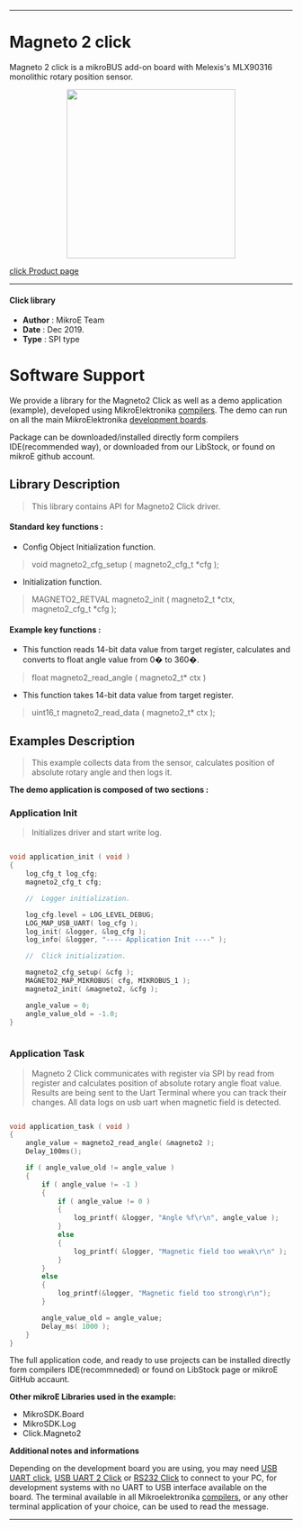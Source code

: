 

---
# Magneto 2 click

Magneto 2 click is a mikroBUS add-on board with Melexis's MLX90316 monolithic
rotary position sensor. 

<p align="center">
  <img src="https://download.mikroe.com/images/click_for_ide/magneto2_click.png" height=300px>
</p>

[click Product page](<https://www.mikroe.com/magneto-2-click>)

---


#### Click library 

- **Author**        : MikroE Team
- **Date**          : Dec 2019.
- **Type**          : SPI type


# Software Support

We provide a library for the Magneto2 Click 
as well as a demo application (example), developed using MikroElektronika 
[compilers](https://shop.mikroe.com/compilers). 
The demo can run on all the main MikroElektronika [development boards](https://shop.mikroe.com/development-boards).

Package can be downloaded/installed directly form compilers IDE(recommended way), or downloaded from our LibStock, or found on mikroE github account. 

## Library Description

> This library contains API for Magneto2 Click driver.

#### Standard key functions :

- Config Object Initialization function.
> void magneto2_cfg_setup ( magneto2_cfg_t *cfg ); 
 
- Initialization function.
> MAGNETO2_RETVAL magneto2_init ( magneto2_t *ctx, magneto2_cfg_t *cfg );

#### Example key functions :

- This function reads 14-bit data value from target register,
  calculates and converts to float angle value from 0� to 360�.
> float magneto2_read_angle ( magneto2_t* ctx )
 
- This function takes 14-bit data value from target register.
> uint16_t magneto2_read_data ( magneto2_t* ctx );


## Examples Description
 
> This example collects data from the sensor, calculates position of absolute 
> rotary angle and then logs it.


**The demo application is composed of two sections :**

### Application Init 

> Initializes driver and start write log.


```c

void application_init ( void )
{
    log_cfg_t log_cfg;
    magneto2_cfg_t cfg;

    //  Logger initialization.

    log_cfg.level = LOG_LEVEL_DEBUG;
    LOG_MAP_USB_UART( log_cfg );
    log_init( &logger, &log_cfg );
    log_info( &logger, "---- Application Init ----" );

    //  Click initialization.

    magneto2_cfg_setup( &cfg );
    MAGNETO2_MAP_MIKROBUS( cfg, MIKROBUS_1 );
    magneto2_init( &magneto2, &cfg );

    angle_value = 0;
    angle_value_old = -1.0;
}
  
```

### Application Task

> Magneto 2 Click communicates with register via SPI by read from register
> and calculates position of absolute rotary angle float value.
> Results are being sent to the Uart Terminal where you can track their changes.
> All data logs on usb uart when magnetic field is detected.


```c

void application_task ( void )
{
    angle_value = magneto2_read_angle( &magneto2 );
    Delay_100ms();

    if ( angle_value_old != angle_value )
    {
        if ( angle_value != -1 )
        {
            if ( angle_value != 0 )
            {
                log_printf( &logger, "Angle %f\r\n", angle_value );
            }
            else
            {
                log_printf( &logger, "Magnetic field too weak\r\n" );
            }
        }
        else
        {
            log_printf(&logger, "Magnetic field too strong\r\n");
        }

        angle_value_old = angle_value;
        Delay_ms( 1000 );
    }
}  

```


The full application code, and ready to use projects can be  installed directly form compilers IDE(recommneded) or found on LibStock page or mikroE GitHub accaunt.

**Other mikroE Libraries used in the example:** 

- MikroSDK.Board
- MikroSDK.Log
- Click.Magneto2

**Additional notes and informations**

Depending on the development board you are using, you may need 
[USB UART click](https://shop.mikroe.com/usb-uart-click), 
[USB UART 2 Click](https://shop.mikroe.com/usb-uart-2-click) or 
[RS232 Click](https://shop.mikroe.com/rs232-click) to connect to your PC, for 
development systems with no UART to USB interface available on the board. The 
terminal available in all Mikroelektronika 
[compilers](https://shop.mikroe.com/compilers), or any other terminal application 
of your choice, can be used to read the message.



---
